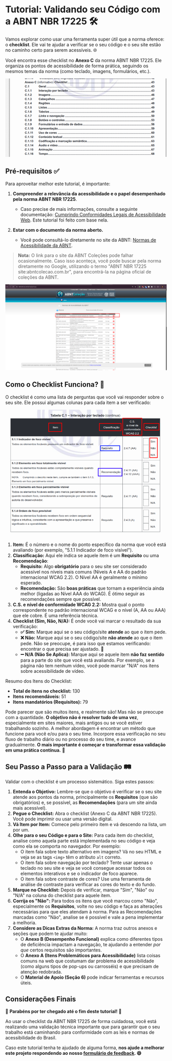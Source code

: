# Tutorial: Validando seu Código com a ABNT NBR 17225 🛠️

Vamos explorar como usar uma ferramenta super útil que a norma oferece: o **checklist**. Ele vai te ajudar a verificar se o seu código e o seu site estão no caminho certo para serem acessíveis. 🌐

Você encontra esse checklist no **Anexo C** da norma ABNT NBR 17225. Ele organiza os pontos de acessibilidade de forma prática, seguindo os mesmos temas da norma (como teclado, imagens, formulários, etc.).

![Sumário da norma ABNT NBR 17225 com a entrada para o Anexo C (Checklist) e tópicos detalhados como Interação por teclado, Imagens, Cabeçalhos, Regiões, Listas e Tabelas.](../../assets/abnt_indice.png)

## Pré-requisitos ✅

Para aproveitar melhor este tutorial, é importante:

1. **Compreender a relevância da acessibilidade e o papel desempenhado pela norma ABNT NBR 17225**.  
    - Caso precise de mais informações, consulte a seguinte documentação: [Cumprindo Conformidades Legais de Acessibilidade Web](../../docs/3.5.Conformidades_legais.md). Este tutorial foi feito com base nela.

2. **Estar com o documento da norma aberto.**  
    - Você pode consultá-lo diretamente no site da ABNT: [Normas de Acessibilidade da ABNT](https://www.abntcolecao.com.br/mpf/default.aspx?T=9BC37A821F0D).

> **Nota:** O link para o site da ABNT Coleções pode falhar ocasionalmente. Caso isso aconteça, você pode buscar pela norma diretamente no Google, utilizando o termo "ABNT NBR 17225 site:abntcolecao.com.br", para encontrá-la na página oficial de coleções da ABNT.

![Lista de Normas de Acessibilidade da ABNT exibida no site ABNTColeção, com destaque para a norma ABNT NBR 17225:2025 sobre acessibilidade em conteúdo e aplicações web](../../assets/abnt_colecoes.png)

## Como o Checklist Funciona? 📝

O checklist é como uma lista de perguntas que você vai responder sobre o seu site. Ele possui algumas colunas para cada item a ser verificado:

![Exemplo de itens do checklist da ABNT NBR 17225 sobre Interação por teclado, com colunas para Item, Classificação (Requisito ou Recomendação), nível WCAG e Checklist (Sim, Não, N/A).](../../assets/abnt_exemplo_checklist.png)

1. **Item:** É o número e o nome do ponto específico da norma que você está avaliando (por exemplo, "5.1.1 Indicador de foco visível").
2. **Classificação:** Aqui ele indica se aquele item é um **Requisito** ou uma **Recomendação**:
    - **Requisito:** Algo **obrigatório** para o seu site ser considerado acessível nos níveis mais comuns (Níveis A e AA do padrão internacional WCAG 2.2). O Nível AA é geralmente o mínimo esperado.
    - **Recomendação:** São **boas práticas** que tornam a experiência ainda melhor (ligadas ao Nível AAA do WCAG). É ótimo seguir as recomendações sempre que possível.
3. **C.S. e nível de conformidade WCAG 2.2:** Mostra qual o ponto correspondente no padrão internacional WCAG e o nível (A, AA ou AAA) que ele cobre. É uma referência técnica.
4. **Checklist (Sim, Não, N/A):** É onde você vai marcar o resultado da sua verificação:
    - **✅ Sim:** Marque aqui se o seu código/site **atende** ao que o item pede.  
    - **❌ Não:** Marque aqui se o seu código/site **não atende** ao que o item pede. Não se preocupe, é para isso que estamos verificando: encontrar o que precisa ser ajustado. 🔧  
    - **➖ N/A (Não Se Aplica):** Marque aqui se aquele item **não faz sentido** para a parte do site que você está avaliando. Por exemplo, se a página não tem nenhum vídeo, você pode marcar "N/A" nos itens sobre acessibilidade de vídeo.

Resumo dos Itens do Checklist: 

- **Total de itens no checklist:** 130
- **Itens recomendáveis:** 51
- **Itens mandatórios (Requisitos):** 79

Pode parecer que são muitos itens, e realmente são! Mas não se preocupe com a quantidade. **O objetivo não é resolver tudo de uma vez**, especialmente em sites maiores, mais antigos ou se você estiver trabalhando sozinho. A melhor abordagem é encontrar um método que funcione para você e/ou para o seu time. Incorpore essa verificação no seu fluxo de trabalho diário ou no processo do seu time, e avance gradualmente. **O mais importante é começar e transformar essa validação em uma prática contínua.** 🚀

## Seu Passo a Passo para a Validação 🛤️

Validar com o checklist é um processo sistemático. Siga estes passos:

1. **Entenda o Objetivo:** Lembre-se que o objetivo é verificar se o seu site atende aos pontos da norma, principalmente os **Requisitos** (que são obrigatórios) e, se possível, as **Recomendações** (para um site ainda mais acessível).
2. **Pegue o Checklist:** Abra o checklist (Anexo C da ABNT NBR 17225). Você pode imprimir ou usar uma versão digital.
3. **Vá Item por Item:** Comece pelo primeiro item e vá descendo na lista, um por um.
4. **Olhe para o seu Código e para o Site:** Para cada item do checklist, analise como aquela parte está implementada no seu código e veja como ela se comporta no navegador. Por exemplo:
    - O item fala sobre texto alternativo em imagens? Vá no seu HTML e veja se as tags `<img>` têm o atributo `alt` correto.
    - O item fala sobre navegação por teclado? Tente usar apenas o teclado no seu site e veja se você consegue acessar todos os elementos interativos e se o indicador de foco aparece.
    - O item fala sobre contraste de cores? Use uma ferramenta de análise de contraste para verificar as cores do texto e do fundo.
5. **Marque no Checklist:** Depois de verificar, marque "Sim", "Não" ou "N/A" na coluna do checklist para aquele item.
6. **Corrija os "Não":** Para todos os itens que você marcou como "Não", especialmente os **Requisitos**, volte no seu código e faça as alterações necessárias para que eles atendam à norma. Para as Recomendações marcadas como "Não", analise se é possível e vale a pena implementar a melhoria.
7. **Considere as Dicas Extras da Norma:** A norma traz outros anexos e seções que podem te ajudar muito:
    - O **Anexo B (Desempenho Funcional)** explica como diferentes tipos de deficiência impactam a navegação, te ajudando a entender *por que* certos requisitos são importantes.
    - O **Anexo A (Itens Problemáticos para Acessibilidade)** lista coisas comuns na web que costumam dar problema de acessibilidade (como alguns tipos de pop-ups ou carrosséis) e que precisam de atenção redobrada.
    - O **Material de Apoio (Seção 6)** pode indicar ferramentas e recursos úteis.

## Considerações Finais

🎉 **Parabéns por ter chegado até o fim deste tutorial!** 🎉

Ao usar o checklist da ABNT NBR 17225 de forma cuidadosa, você está realizando uma validação técnica importante que para garantir que o seu trabalho está caminhando para conformidade com as leis e normas de acessibilidade do Brasil.

Caso este tutorial tenha te ajudado de alguma forma, **nos ajude a melhorar este projeto respondendo ao nosso [formulário de feedback](https://forms.gle/U75FJSutNxZ2bwWG7). 😄**
